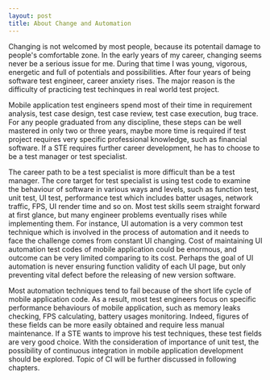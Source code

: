 ```yaml
---
layout: post
title: About Change and Automation
---
```

Changing is not welcomed by most people, because its potentail damage to people's comfortable zone. In the early years of my career, changing seems never be a serious issue for me. During that time I was young, vigorous, energetic and full of potentials and possibilities. After four years of being software test engineer, career anxiety rises. The major reason is the difficulty of practicing test techinques in real world test project.

Mobile application test engineers spend most of their time in requirement analysis, test case design, test case review, test case execution, bug trace. For any people graduated from any discipline, these steps can be well mastered in only two or three years, maybe more time is required if test project requires very specific professional knowledge, such as financial software. If a STE requires further career development, he has to choose to be a test manager or test specialist.

The career path to be a test specialist is more difficult than be a test manager. The core target for test specialist is using test code to examine   the behaviour of software in various ways and levels, such as function test, unit test, UI test, performance test which includes batter usages, network traffic, FPS, UI render time and so on. Most test skills seem straight forward at first glance, but many engineer problems eventually rises while implementing them. For instance, UI automation is a very common test technique which is involved in the process of automation and it needs to face the challenge comes from constant UI changing. Cost of maintaining UI automation test codes of mobile application could be enormous, and outcome can be very limited comparing to its cost. Perhaps the goal of UI automation is never ensuring function validity of each UI page, but only preventing vital defect before the releasing of new version software.

Most automation techniques tend to fail because of the short life cycle of mobile application code. As a result, most test engineers focus on specific performance behaviours of mobile application, such as memory leaks checking, FPS calculating, battery usages monitoring. Indeed, figures of these fields can be more easily obtained and require less manual maintenance. If a STE wants to improve his test techniques, these test fields are very good choice. With the consideration of importance of unit test, the possibility of continuous integration in mobile application development should be explored. Topic of CI will be further discussed in following chapters.





